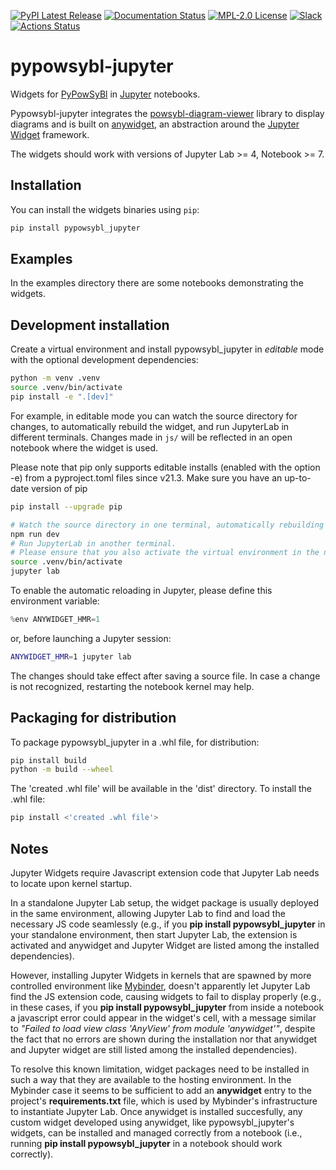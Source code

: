 [![PyPI Latest Release](https://img.shields.io/pypi/v/pypowsybl-jupyter.svg)](https://pypi.org/project/pypowsybl-jupyter/)
[![Documentation Status](https://readthedocs.org/projects/pypowsybl-jupyter/badge/?version=latest)](https://powsybl.readthedocs.io/projects/pypowsybl-jupyter/en/latest/?badge=latest)
[![MPL-2.0 License](https://img.shields.io/badge/license-MPL_2.0-blue.svg)](https://www.mozilla.org/en-US/MPL/2.0/)
[![Slack](https://img.shields.io/badge/slack-powsybl-blueviolet.svg?logo=slack)](https://join.slack.com/t/powsybl/shared_invite/zt-36jvd725u-cnquPgZb6kpjH8SKh~FWHQ)
[![Actions Status](https://github.com/powsybl/pypowsybl/workflows/Full%20CI/badge.svg)](https://github.com/powsybl/pypowsybl-jupyter/actions)

# pypowsybl-jupyter

Widgets for [PyPowSyBl](https://github.com/powsybl/pypowsybl) in [Jupyter](https://jupyter.org) notebooks.

Pypowsybl-jupyter integrates the [powsybl-diagram-viewer](https://github.com/powsybl/powsybl-diagram-viewer) library to display diagrams and is built on [anywidget](https://github.com/manzt/anywidget/), an abstraction around the [Jupyter Widget](https://github.com/jupyter-widgets/ipywidgets) framework.

The widgets should work with versions of Jupyter Lab >= 4, Notebook >= 7.

## Installation

You can install the widgets binaries using `pip`:

```bash
pip install pypowsybl_jupyter
```

## Examples

In the examples directory there are some notebooks demonstrating the widgets.


## Development installation

Create a virtual environment and install pypowsybl_jupyter in *editable* mode with the optional development dependencies:

```sh
python -m venv .venv
source .venv/bin/activate
pip install -e ".[dev]"
```

For example, in editable mode you can watch the source directory for changes, to automatically rebuild the widget, and run JupyterLab in different terminals. Changes made in `js/` will be reflected in an open notebook where the widget is used.

Please note that pip only supports editable installs (enabled with the option -e) from a pyproject.toml files since v21.3. Make sure you have an up-to-date version of pip
```sh
pip install --upgrade pip
```


```bash
# Watch the source directory in one terminal, automatically rebuilding when needed
npm run dev
# Run JupyterLab in another terminal.
# Please ensure that you also activate the virtual environment in the new terminal.
source .venv/bin/activate
jupyter lab
```

To enable the automatic reloading in Jupyter, please define this environment variable:

```py
%env ANYWIDGET_HMR=1
```
or, before launching a Jupyter session:

```bash
ANYWIDGET_HMR=1 jupyter lab
```

The changes should take effect after saving a source file. In case a change is not recognized, restarting the notebook kernel may help.

## Packaging for distribution

To package pypowsybl_jupyter in a .whl file, for distribution:
```bash
pip install build
python -m build --wheel
```

The 'created .whl file' will be available in the 'dist' directory. To install the .whl file:
```bash
pip install <'created .whl file'>
```

## Notes

Jupyter Widgets require Javascript extension code that Jupyter Lab needs to locate upon kernel startup.

In a standalone Jupyter Lab setup, the widget package is usually deployed in the same environment, allowing Jupyter Lab to find and load the necessary JS code seamlessly (e.g., if you **pip install pypowsybl_jupyter** in your standalone environment, then start Jupyter Lab, the extension is activated and anywidget and Jupyter Widget are listed among the installed dependencies).

However, installing Jupyter Widgets in kernels that are spawned by more controlled environment like [Mybinder](https://mybinder.org/), doesn't apparently let Jupyter Lab find the JS extension code, causing widgets to fail to display properly (e.g., in these cases, if you **pip install pypowsybl_jupyter** from inside a notebook a javascript error could appear in the widget's cell, with a message similar to *"Failed to load view class 'AnyView' from module 'anywidget'"*, despite the fact that no errors are shown during the installation nor that anywidget and Jupyter widget are still listed among the installed dependencies).

To resolve this known limitation, widget packages need to be installed in such a way that they are available to the hosting environment. In the Mybinder case it seems to be sufficient to add an **anywidget** entry to the project's **requirements.txt** file, which is used by Mybinder's infrastructure to instantiate Jupyter Lab. Once anywidget is installed succesfully, any custom widget developed using anywidget, like pypowsybl_jupyter's widgets, can be installed and managed correctly from a notebook (i.e., running **pip install pypowsybl_jupyter** in a notebook should work correctly).
